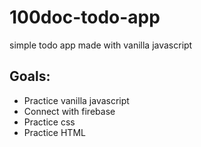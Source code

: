 # 100doc-todo-app
simple todo app made with vanilla javascript

## Goals:

* Practice vanilla javascript
* Connect with firebase
* Practice css
* Practice HTML
